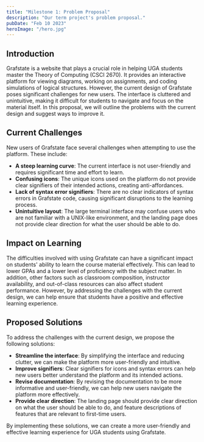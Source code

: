 ```yaml
---
title: "Milestone 1: Problem Proposal"
description: "Our term project's problem proposal."
pubDate: "Feb 10 2023"
heroImage: "/hero.jpg"
---
```

<!-- A spiced up markdown version of our original Piazza post submission -->
## Introduction

Grafstate is a website that plays a crucial role in helping UGA students master the Theory of Computing (CSCI 2670). It provides an interactive platform for viewing diagrams, working on assignments, and coding simulations of logical structures. However, the current design of Grafstate poses significant challenges for new users. The interface is cluttered and unintuitive, making it difficult for students to navigate and focus on the material itself. In this proposal, we will outline the problems with the current design and suggest ways to improve it.

## Current Challenges

New users of Grafstate face several challenges when attempting to use the platform. These include:

- **A steep learning curve**: The current interface is not user-friendly and requires significant time and effort to learn.
- **Confusing icons**: The unique icons used on the platform do not provide clear signifiers of their intended actions, creating anti-affordances.
- **Lack of syntax error signifiers**: There are no clear indicators of syntax errors in Grafstate code, causing significant disruptions to the learning process.
- **Unintuitive layout**: The large terminal interface may confuse users who are not familiar with a UNIX-like environment, and the landing page does not provide clear direction for what the user should be able to do.

## Impact on Learning

The difficulties involved with using Grafstate can have a significant impact on students' ability to learn the course material effectively. This can lead to lower GPAs and a lower level of proficiency with the subject matter. In addition, other factors such as classroom composition, instructor availability, and out-of-class resources can also affect student performance. However, by addressing the challenges with the current design, we can help ensure that students have a positive and effective learning experience.

## Proposed Solutions

To address the challenges with the current design, we propose the following solutions:

- **Streamline the interface**: By simplifying the interface and reducing clutter, we can make the platform more user-friendly and intuitive.
- **Improve signifiers**: Clear signifiers for icons and syntax errors can help new users better understand the platform and its intended actions.
- **Revise documentation**: By revising the documentation to be more informative and user-friendly, we can help new users navigate the platform more effectively.
- **Provide clear direction**: The landing page should provide clear direction on what the user should be able to do, and feature descriptions of features that are relevant to first-time users.

By implementing these solutions, we can create a more user-friendly and effective learning experience for UGA students using Grafstate.

<!-- This is the raw Piazza post text -->
<!-- Grafstate is the main website that UGA students reference when taking the Theory of Computing (CSCI 2670). It helps visualize mathematics by affording viewing diagrams, working on assignments, and coding simulations of logical structures. Learning about theoretical computer science is challenging, and students need a tool that will operate as smoothly as possible so that they can focus on the material itself. Professors benefit from a tool that is convenient to use during lectures, because running simulations while explaining the content will aid visual learners.

New Grafstate users must overcome a considerable learning curve to be able to use the site effectively. After logging in, users are presented with a large terminal which takes up the majority of the screen, along with unique icons signifying affordances that new users might not understand. The terminal and icon signifiers create anti-affordances, because new users might not associate them with their respective intended action. Additional anti-affordances include a lack of signifiers for syntax errors in Grafstate code. These bugs cause significant disruptions. The large terminal may confuse users who do not have experience working in a UNIX-like environment, and makes understanding what to do with the terminal before reading the documentation very difficult to do. Additionally, the signifiers in the documentation do not afford an understanding of where users can locate the answer to their questions. The landing page also contains descriptions of features that a first time user would likely not be interested in, such as how to pin sections to the margin. The landing page does not provide clear direction for what the user should be able to do. These icons, confusing documentation, and an unintuitive layout demonstrate anti-affordances because they do not allow for easy navigation through the site. This results in a difficult experience for many students, which distracts them from learning the course material.

Other factors may also affect the ability for students to use the platform effectively. Some of these include classroom composition, instructor availability, student self-efficacy, performance in prerequisite courses, student personality, collaborative teamwork, and out-of-class resources. Students are affected the most by the difficulties involved with working with the website, because they will not be able to learn the course content effectively. This may affect their GPA, as well as their level of proficiency with course material. -->